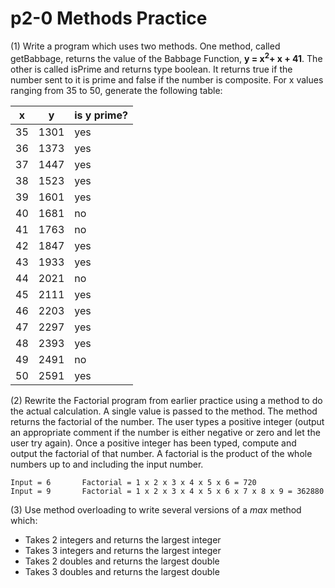 # p2-0 Methods Practice

(1) Write a program which uses two methods. One method, called getBabbage, returns the value of the Babbage Function, **y = x<sup>2</sup>+ x + 41**. The other is called isPrime and returns type boolean. It returns true if the number sent to it is prime and false  if the number is composite. For x values ranging from 35 to 50, generate the following table:

x|y|is y prime?
---|---|---
35|1301|yes
36|1373|yes
37|1447|yes
38|1523|yes
39|1601|yes
40|1681|no
41|1763|no
42|1847|yes
43|1933|yes
44|2021|no
45|2111|yes
46|2203|yes
47|2297|yes
48|2393|yes
49|2491|no
50|2591|yes

(2) Rewrite the Factorial program from earlier practice using a method to do the actual calculation. A single value is passed to the method. The method returns the factorial of the number.
The user types a positive integer (output an appropriate comment if the number is either negative or zero and let the user try again). Once a positive integer has been typed, compute and output the factorial of that number. A factorial is the product of the whole numbers up to and including the input number.
```
Input = 6		Factorial = 1 x 2 x 3 x 4 x 5 x 6 = 720
Input = 9		Factorial = 1 x 2 x 3 x 4 x 5 x 6 x 7 x 8 x 9 = 362880
```

(3) Use method overloading to write several versions of a *max* method which:
 * Takes 2 integers and returns the largest integer
 * Takes 3 integers and returns the largest integer
 * Takes 2 doubles and returns the largest double
 * Takes 3 doubles and returns the largest double
